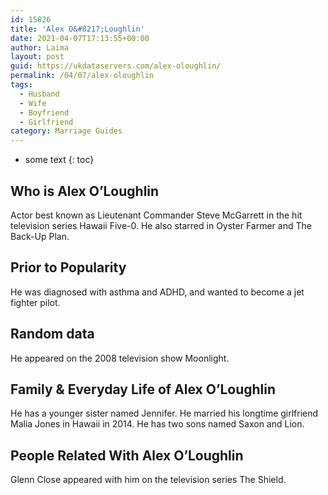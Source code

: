 ```yaml
---
id: 15826
title: 'Alex O&#8217;Loughlin'
date: 2021-04-07T17:13:55+00:00
author: Laima
layout: post
guid: https://ukdataservers.com/alex-oloughlin/
permalink: /04/07/alex-oloughlin
tags:
  - Husband
  - Wife
  - Boyfriend
  - Girlfriend
category: Marriage Guides
---
```


* some text
{: toc}


## Who is Alex O&#8217;Loughlin
                  
                  
                  
Actor best known as Lieutenant Commander Steve McGarrett in the hit television series Hawaii Five-0. He also starred in Oyster Farmer and The Back-Up Plan.  
                  
              
            
              
            
                
                
                
## Prior to Popularity
                  
                  
                  
He was diagnosed with asthma and ADHD, and wanted to become a jet fighter pilot. 
                  
              
            
              
            
                
                
                
## Random data
                  
                  
                  
He appeared on the 2008 television show Moonlight. 
                  
              
            
              
            
                
                
                
## Family & Everyday Life of Alex O&#8217;Loughlin
                  
                  
                  
He has a younger sister named Jennifer. He married his longtime girlfriend Malia Jones in Hawaii in 2014. He has two sons named Saxon and Lion. 
                  
              
            
              
            
                
                
                
## People Related With Alex O&#8217;Loughlin
                  
                  
                  
Glenn Close appeared with him on the television series The Shield.  
                  
              
            
              
            
                
              
            
              
              
            
            
              
            
          
          
          